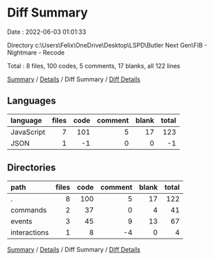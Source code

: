 # Diff Summary

Date : 2022-06-03 01:01:33

Directory c:\Users\Felix\OneDrive\Desktop\LSPD\Butler Next Gen\FIB - Nightmare - Recode

Total : 8 files,  100 codes, 5 comments, 17 blanks, all 122 lines

[Summary](results.md) / [Details](details.md) / Diff Summary / [Diff Details](diff-details.md)

## Languages
| language | files | code | comment | blank | total |
| :--- | ---: | ---: | ---: | ---: | ---: |
| JavaScript | 7 | 101 | 5 | 17 | 123 |
| JSON | 1 | -1 | 0 | 0 | -1 |

## Directories
| path | files | code | comment | blank | total |
| :--- | ---: | ---: | ---: | ---: | ---: |
| . | 8 | 100 | 5 | 17 | 122 |
| commands | 2 | 37 | 0 | 4 | 41 |
| events | 3 | 45 | 9 | 13 | 67 |
| interactions | 1 | 8 | -4 | 0 | 4 |

[Summary](results.md) / [Details](details.md) / Diff Summary / [Diff Details](diff-details.md)